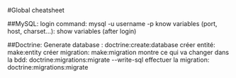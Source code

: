#Global cheatsheet


##MySQL:
	login command: mysql -u username -p
	know variables (port, host, charset...): show variables  (after login)


##Doctrine:
	Generate database : doctrine:create:database
	créer entité: make:entity
	créer migration: make:migration
	montre ce qui va changer dans la bdd: doctrine:migrations:migrate --write-sql
	effectuer la migration: doctrine:migrations:migrate
	
